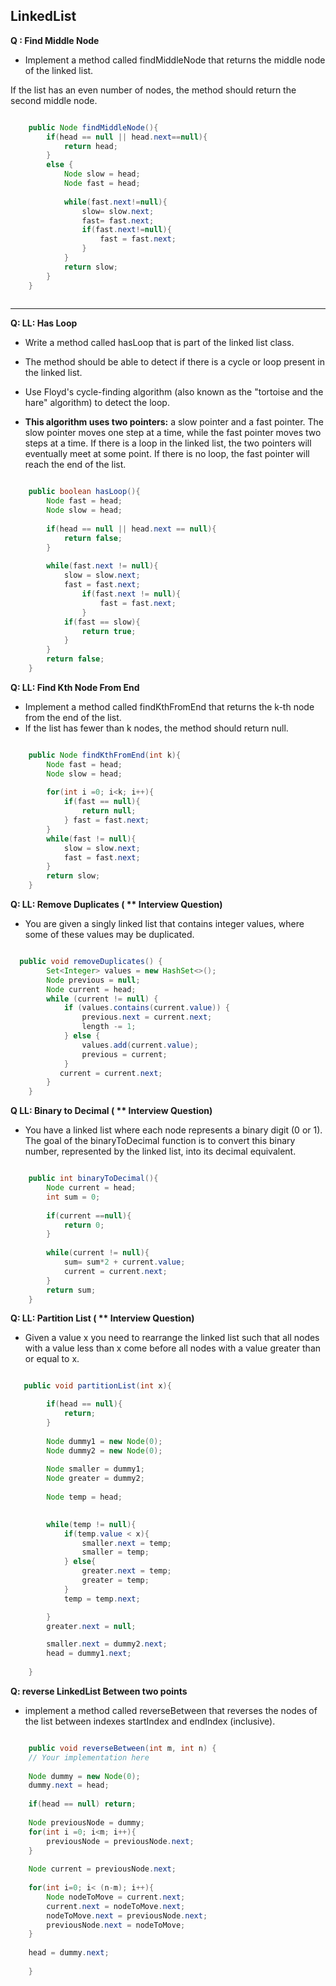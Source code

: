 ## LinkedList



**Q : Find Middle Node**
* Implement a method called findMiddleNode that returns the middle node of the linked list.

If the list has an even number of nodes, the method should return the second middle node.

```java

	public Node findMiddleNode(){
	    if(head == null || head.next==null){
	        return head;
	    }
	    else {
	        Node slow = head;
	        Node fast = head;
	        
	        while(fast.next!=null){
                slow= slow.next;
                fast= fast.next;
	            if(fast.next!=null){
                    fast = fast.next;
	            }
	        }
	        return slow;
	    }
	}
    
```
------------------------

**Q: LL: Has Loop**

* Write a method called hasLoop that is part of the linked list class.

* The method should be able to detect if there is a cycle or loop present in the linked list.

* Use Floyd's cycle-finding algorithm (also known as the "tortoise and the hare" algorithm) to detect the loop.

* **This algorithm uses two pointers:** a slow pointer and a fast pointer. The slow pointer moves one step at a time, while the fast pointer moves two steps at a time. If there is a loop in the linked list, the two pointers will eventually meet at some point. If there is no loop, the fast pointer will reach the end of the list.

```java

	public boolean hasLoop(){
	    Node fast = head; 
	    Node slow = head; 
	    
	    if(head == null || head.next == null){
	        return false;
	    }
	    
	    while(fast.next != null){
	        slow = slow.next; 
	        fast = fast.next; 
	            if(fast.next != null){
	                fast = fast.next;
	            }
	        if(fast == slow){
	            return true;
	        }
	    }
	    return false;
	}
```

**Q: LL: Find Kth Node From End**

* Implement a method called findKthFromEnd that returns the k-th node from the end of the list.
* If the list has fewer than k nodes, the method should return null.

```java

	public Node findKthFromEnd(int k){
	    Node fast = head;
	    Node slow = head;
	    
	    for(int i =0; i<k; i++){
	        if(fast == null){
	            return null;
	        } fast = fast.next;
	    }
	    while(fast != null){
	        slow = slow.next;
	        fast = fast.next;
	    }
	    return slow;
	}
```

**Q: LL: Remove Duplicates ( ** Interview Question)**
* You are given a singly linked list that contains integer values, where some of these values may be duplicated.

```java

  public void removeDuplicates() {
        Set<Integer> values = new HashSet<>();
        Node previous = null;
        Node current = head;
        while (current != null) {
            if (values.contains(current.value)) {
                previous.next = current.next;
                length -= 1;
            } else {
                values.add(current.value);
                previous = current;
            }
           current = current.next;
        }
    }
```

**Q LL: Binary to Decimal ( ** Interview Question)**
* You have a linked list where each node represents a binary digit (0 or 1). The goal of the binaryToDecimal function is to convert this binary number, represented by the linked list, into its decimal equivalent.

```java

    public int binaryToDecimal(){
        Node current = head;
        int sum = 0;
        
        if(current ==null){
            return 0;
        }
        
        while(current != null){
            sum= sum*2 + current.value;
            current = current.next;
        }
        return sum;
    }
```

**Q: LL: Partition List ( ** Interview Question)**
* Given a value x you need to rearrange the linked list such that all nodes with a value less than x come before all nodes with a value greater than or equal to x.

```java

   public void partitionList(int x){

        if(head == null){
            return;
        }
        
        Node dummy1 = new Node(0); 
        Node dummy2 = new Node(0);
        
        Node smaller = dummy1; 
        Node greater = dummy2;
        
        Node temp = head;

        
        while(temp != null){
            if(temp.value < x){
                smaller.next = temp;
                smaller = temp;
            } else{
                greater.next = temp;
                greater = temp;
            }
            temp = temp.next;

        }
        greater.next = null;

        smaller.next = dummy2.next;
        head = dummy1.next;
        
    }
```
**Q: reverse LinkedList Between two points**
* implement a method called reverseBetween that reverses the nodes of the list between indexes startIndex and endIndex (inclusive).

```java

    public void reverseBetween(int m, int n) {
    // Your implementation here
    
    Node dummy = new Node(0);
    dummy.next = head;
    
    if(head == null) return;
    
    Node previousNode = dummy;
    for(int i =0; i<m; i++){
        previousNode = previousNode.next;
    }
    
    Node current = previousNode.next;
    
    for(int i=0; i< (n-m); i++){
        Node nodeToMove = current.next;
        current.next = nodeToMove.next;
        nodeToMove.next = previousNode.next;
        previousNode.next = nodeToMove;
    }
    
    head = dummy.next;
    
    }
```


